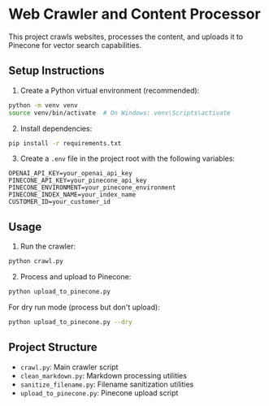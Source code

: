 # Web Crawler and Content Processor

This project crawls websites, processes the content, and uploads it to Pinecone for vector search capabilities.

## Setup Instructions

1. Create a Python virtual environment (recommended):
```bash
python -m venv venv
source venv/bin/activate  # On Windows: venv\Scripts\activate
```

2. Install dependencies:
```bash
pip install -r requirements.txt
```

3. Create a `.env` file in the project root with the following variables:
```
OPENAI_API_KEY=your_openai_api_key
PINECONE_API_KEY=your_pinecone_api_key
PINECONE_ENVIRONMENT=your_pinecone_environment
PINECONE_INDEX_NAME=your_index_name
CUSTOMER_ID=your_customer_id
```

## Usage

1. Run the crawler:
```bash
python crawl.py
```

2. Process and upload to Pinecone:
```bash
python upload_to_pinecone.py
```

For dry run mode (process but don't upload):
```bash
python upload_to_pinecone.py --dry
```

## Project Structure

- `crawl.py`: Main crawler script
- `clean_markdown.py`: Markdown processing utilities
- `sanitize_filename.py`: Filename sanitization utilities
- `upload_to_pinecone.py`: Pinecone upload script 